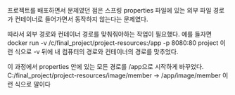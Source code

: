 프로젝트를 배포하면서 문제였던 점은 스프링 properties 파일에 있는 외부 파일 경로가 컨테이너로 들어가면서 동작하지 않는다는 문제였다.

따라서 외부 경로와 컨테이너 경로를 맞춰줘야하는 작업이 필요했다. 예를 들자면
docker run -v /c/final_project/project-resources:/app -p 8080:80 project
이런 식으로 -v 뒤에 내 컴퓨터의 경로와 컨테이너의 경로를 맞추었다.

이 과정에서 properties 안에 있는 모든 경로를 /app으로 시작하게 바꾸었다.
C:/final_project/project-resources/image/member
-> /app/image/member
이런 식으로 말이다